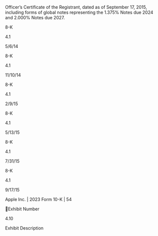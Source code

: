 Officer’s Certificate of the Registrant, dated as of September 17, 2015, including
forms  of  global  notes  representing  the  1.375%  Notes  due  2024  and  2.000%
Notes due 2027.

8-K

4.1

5/6/14

8-K

4.1

11/10/14

8-K

4.1

2/9/15

8-K

4.1

5/13/15

8-K

4.1

7/31/15

8-K

4.1

9/17/15

Apple Inc. | 2023 Form 10-K | 54

Exhibit
Number

4.10

Exhibit Description